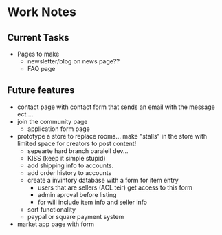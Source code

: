 # Work Notes

## Current Tasks

- Pages to make
  - newsletter/blog on news page??
  - FAQ page

## Future features

- contact page with contact form that sends an email with the message ect....
- join the community page
  - application form page
- prototype a store to replace rooms... make "stalls" in the store with limited space for creators to post content!
  - sepearte hard branch paralell dev...
  - KISS (keep it simple stupid)
  - add shipping info to accounts.
  - add order history to accounts
  - create a invintory database with a form for item entry
    - users that are sellers (ACL teir) get access to this form
    - admin aproval before listing
    - for will include item info and seller info
  - sort functionality
  - paypal or square payment system
- market app page with form